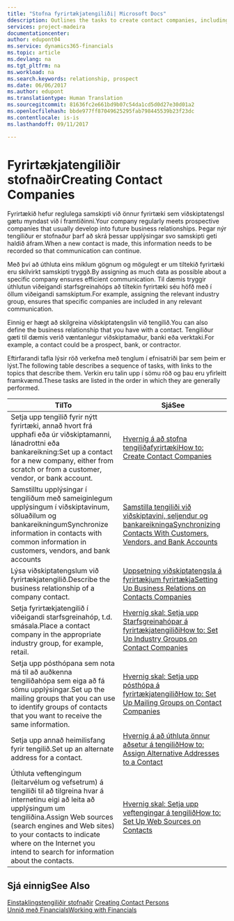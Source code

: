 ```yaml
---
title: "Stofna fyrirtækjatengiliði| Microsoft Docs"
ddescription: Outlines the tasks to create contact companies, including assigning relevant data about prospects and defining the business relationships you have with companies.
services: project-madeira
documentationcenter: 
author: edupont04
ms.service: dynamics365-financials
ms.topic: article
ms.devlang: na
ms.tgt_pltfrm: na
ms.workload: na
ms.search.keywords: relationship, prospect
ms.date: 06/06/2017
ms.author: edupont
ms.translationtype: Human Translation
ms.sourcegitcommit: 81636fc2e661bd9b07c54da1cd5d0d27e30d01a2
ms.openlocfilehash: bbde977ff87049625295fab798445539b23f23dc
ms.contentlocale: is-is
ms.lasthandoff: 09/11/2017

---
```

# <a name="creating-contact-companies"></a><span data-ttu-id="35531-102">Fyrirtækjatengiliðir stofnaðir</span><span class="sxs-lookup"><span data-stu-id="35531-102">Creating Contact Companies</span></span>
<span data-ttu-id="35531-103">Fyrirtækið hefur reglulega samskipti við önnur fyrirtæki sem viðskiptatengsl gætu myndast við í framtíðinni.</span><span class="sxs-lookup"><span data-stu-id="35531-103">Your company regularly meets prospective companies that usually develop into future business relationships.</span></span> <span data-ttu-id="35531-104">Þegar nýr tengiliður er stofnaður þarf að skrá þessar upplýsingar svo samskipti geti haldið áfram.</span><span class="sxs-lookup"><span data-stu-id="35531-104">When a new contact is made, this information needs to be recorded so that communication can continue.</span></span>

<span data-ttu-id="35531-105">Með því að úthluta eins miklum gögnum og mögulegt er um tiltekið fyrirtæki eru skilvirkt samskipti tryggð.</span><span class="sxs-lookup"><span data-stu-id="35531-105">By assigning as much data as possible about a specific company ensures efficient communication.</span></span> <span data-ttu-id="35531-106">Til dæmis tryggir úthlutun viðeigandi starfsgreinahóps að tiltekin fyrirtæki séu höfð með í öllum viðeigandi samskiptum.</span><span class="sxs-lookup"><span data-stu-id="35531-106">For example, assigning the relevant industry group, ensures that specific companies are included in any relevant communication.</span></span>

<span data-ttu-id="35531-107">Einnig er hægt að skilgreina viðskiptatengslin við tengilið.</span><span class="sxs-lookup"><span data-stu-id="35531-107">You can also define the business relationship that you have with a contact.</span></span> <span data-ttu-id="35531-108">Tengiliður gæti til dæmis verið væntanlegur viðskiptamaður, banki eða verktaki.</span><span class="sxs-lookup"><span data-stu-id="35531-108">For example, a contact could be a prospect, bank, or contractor.</span></span>

<span data-ttu-id="35531-109">Eftirfarandi tafla lýsir röð verkefna með tenglum í efnisatriði þar sem þeim er lýst.</span><span class="sxs-lookup"><span data-stu-id="35531-109">The following table describes a sequence of tasks, with links to the topics that describe them.</span></span> <span data-ttu-id="35531-110">Verkin eru talin upp í sömu röð og þau eru yfirleitt framkvæmd.</span><span class="sxs-lookup"><span data-stu-id="35531-110">These tasks are listed in the order in which they are generally performed.</span></span>

| <span data-ttu-id="35531-111">Til</span><span class="sxs-lookup"><span data-stu-id="35531-111">To</span></span> | <span data-ttu-id="35531-112">Sjá</span><span class="sxs-lookup"><span data-stu-id="35531-112">See</span></span> |
| --- | --- |
| <span data-ttu-id="35531-113">Setja upp tengilið fyrir nýtt fyrirtæki, annað hvort frá upphafi eða úr viðskiptamanni, lánadrottni eða bankareikning:</span><span class="sxs-lookup"><span data-stu-id="35531-113">Set up a contact for a new company, either from scratch or from a customer, vendor, or bank account.</span></span> |[<span data-ttu-id="35531-114">Hvernig á að stofna tengiliðafyrirtæki</span><span class="sxs-lookup"><span data-stu-id="35531-114">How to: Create Contact Companies</span></span>](marketing-how-create-contact-companies.md) |
| <span data-ttu-id="35531-115">Samstilltu upplýsingar í tengiliðum með sameiginlegum upplýsingum í viðskiptavinum, söluaðilum og bankareikningum</span><span class="sxs-lookup"><span data-stu-id="35531-115">Synchronize information in contacts with common information in customers, vendors, and bank accounts</span></span> |[<span data-ttu-id="35531-116">Samstilla tengiliði við viðskiptavini, seljendur og bankareikninga</span><span class="sxs-lookup"><span data-stu-id="35531-116">Synchronizing Contacts With Customers, Vendors, and Bank Accounts</span></span>](marketing-synchronize-contacts-customers-vendors-bank-accounts.md) |
| <span data-ttu-id="35531-117">Lýsa viðskiptatengslum við fyrirtækjatengilið.</span><span class="sxs-lookup"><span data-stu-id="35531-117">Describe the business relationship of a company contact.</span></span> |[<span data-ttu-id="35531-118">Uppsetning viðskiptatengsla á fyrirtækjum fyrirtækja</span><span class="sxs-lookup"><span data-stu-id="35531-118">Setting Up Business Relations on Contacts Companies</span></span>](marketing-business-relations.md) |
| <span data-ttu-id="35531-119">Setja fyrirtækjatengilið í viðeigandi starfsgreinahóp, t.d. smásala.</span><span class="sxs-lookup"><span data-stu-id="35531-119">Place a contact company in the appropriate industry group, for example, retail.</span></span> |[<span data-ttu-id="35531-120">Hvernig skal: Setja upp Starfsgreinahópar á fyrirtækjatengiliði</span><span class="sxs-lookup"><span data-stu-id="35531-120">How to: Set Up Industry Groups on Contact Companies</span></span>](marketing-industry-groups.md) |
| <span data-ttu-id="35531-121">Setja upp pósthópana sem nota má til að auðkenna tengiliðahópa sem eiga að fá sömu upplýsingar.</span><span class="sxs-lookup"><span data-stu-id="35531-121">Set up the mailing groups that you can use to identify groups of contacts that you want to receive the same information.</span></span> |[<span data-ttu-id="35531-122">Hvernig skal: Setja upp pósthópa á fyrirtækjatengilið</span><span class="sxs-lookup"><span data-stu-id="35531-122">How to: Set Up Mailing Groups on Contact Companies</span></span>](marketing-mailing-groups.md) |
| <span data-ttu-id="35531-123">Setja upp annað heimilisfang fyrir tengilið.</span><span class="sxs-lookup"><span data-stu-id="35531-123">Set up an alternate address for a contact.</span></span> |[<span data-ttu-id="35531-124">Hvernig á að úthluta önnur aðsetur á tengilið</span><span class="sxs-lookup"><span data-stu-id="35531-124">How to: Assign Alternative Addresses to a Contact</span></span>](marketing-how-assign-alternate-address.md) |
| <span data-ttu-id="35531-125">Úthluta veftengingum (leitarvélum og vefsetrum) á tengiliði til að tilgreina hvar á internetinu eigi að leita að upplýsingum um tengiliðina.</span><span class="sxs-lookup"><span data-stu-id="35531-125">Assign Web sources (search engines and Web sites) to your contacts to indicate where on the Internet you intend to search for information about the contacts.</span></span> |[<span data-ttu-id="35531-126">Hvernig skal: Setja upp veftengingar á tengilið</span><span class="sxs-lookup"><span data-stu-id="35531-126">How to: Set Up Web Sources on Contacts</span></span>](marketing-web-sources.md) |

## <a name="see-also"></a><span data-ttu-id="35531-127">Sjá einnig</span><span class="sxs-lookup"><span data-stu-id="35531-127">See Also</span></span>
<span data-ttu-id="35531-128">[Einstaklingstengiliðir stofnaðir](marketing-create-contact-persons.md) </span><span class="sxs-lookup"><span data-stu-id="35531-128">[Creating Contact Persons](marketing-create-contact-persons.md) </span></span>  
[<span data-ttu-id="35531-129">Unnið með Financials</span><span class="sxs-lookup"><span data-stu-id="35531-129">Working with Financials</span></span>](ui-work-product.md)

